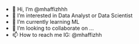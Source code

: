 - 👋 Hi, I’m @mhaffizhhh
- 👀 I’m interested in Data Analyst or Data Scientist
- 🌱 I’m currently learning ML
- 💞️ I’m looking to collaborate on ...
- 📫 How to reach me IG: @mhaffizhh

<!---
mhaffizhhh/mhaffizhhh is a ✨ special ✨ repository because its `README.md` (this file) appears on your GitHub profile.
You can click the Preview link to take a look at your changes.
--->

